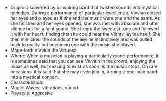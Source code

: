 - Origin: Discovered by a inspiring bard that twisted sounds into mystical melodies. During a performance of particular excellence, Vivviun closed her eyes and played as if she and the music were one and the same. As she finished and her eyes opened, she was met with absolute and utter silence but for a faint sound. She heard the sweetest tune and followed it with her heart, finding that she could hear the Vibrav leyline itself. She then mimicked the sounds of the leyline instinctively and was pulled back to reality but becoming one with the music she played.
- Mage-lord: Vivviun the Virtuosa
- Where: When a musician is playing a particularly grand performance, it is sometimes said that you can see Vivviun in the crowd, enjoying the music as well, but ceasing to exist as soon as the music stops. On rare occasions, it is said that she may even join in, turning a one-man band into a mystical concert.
- Characteristics: 
- Magic: Waves, vibrations, sound
- Playstyle: Aggresive
